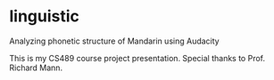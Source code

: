# linguistic
Analyzing phonetic structure of Mandarin using Audacity

This is my CS489 course project presentation. Special thanks to Prof. Richard Mann.
